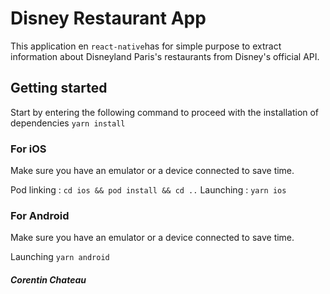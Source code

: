 # Disney Restaurant App

This application en `react-native`has for simple purpose to extract information about Disneyland Paris's restaurants from Disney's official API.

## Getting started

 Start by entering the following command to proceed with the installation of dependencies 
`yarn install` 

### For iOS

Make sure you have an emulator or a device connected to save time.

Pod linking : `cd ios && pod install && cd ..`
Launching : `yarn ios`

### For Android 
Make sure you have an emulator or a device connected to save time.

Launching `yarn android`




##### Corentin Chateau